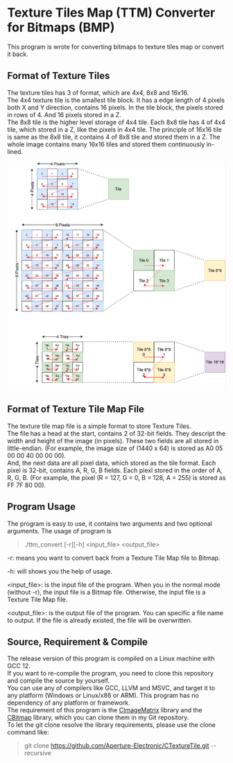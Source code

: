 # Texture Tiles Map (TTM) Converter for Bitmaps (BMP)
This program is wrote for converting bitmaps to texture tiles map or convert it back. 

## Format of Texture Tiles
The texture tiles has 3 of format, which are 4x4, 8x8 and 16x16.   
The 4x4 texture tile is the smallest tile block. It has a edge length of 4 pixels both X and Y direction,
contains 16 pixels. In the tile block, the pixels stored in rows of 4. And 16 pixels stored in a Z.   
The 8x8 tile is the higher level storage of 4x4 tile. Each 8x8 tile has 4 of 4x4 tile, which stored in a Z, like the pixels in 4x4 tile. The principle of 16x16 tile is same as the 8x8 tile, it contains 4 of 8x8 tile and stored them in a Z. 
The whole image contains many 16x16 tiles and stored them continuously in-lined.  

![fig:tiles](./tile.png)

## Format of Texture Tile Map File
The texture tile map file is a simple format to store Texture Tiles.  
The file has a head at the start, contains 2 of 32-bit fields. They descript the width and height of the image (in pixels). These two fields are all stored in little-endian. (For example, the image size of (1440 x 64) is stored as A0 05 00 00 40 00 00 00).  
And, the next data are all pixel data, which stored as the tile format. Each pixel is 32-bit, contains A, R, G, B fields. Each piexl stored in the order of A, R, G, B. (For example, the pixel (R = 127, G = 0, B = 128, A = 255) is stored as FF 7F 80 00).   

## Program Usage
The program is easy to use, it contains two arguments and two optional arguments.
The usage of program is 
> ./ttm_convert [-r][-h] <input_file> <output_file>

-r: means you want to convert back from a Texture Tile Map file to Bitmap. 

-h: will shows you the help of usage. 

<input_file>: is the input file of the program. When you in the normal mode (without -r), the input file is a Bitmap file. Otherwise, the input file is a Texture Tile Map file.  

<output_file>: is the output file of the program. You can specific a file name to output. If the file is already existed, the file will be overwritten.  

## Source, Requirement & Compile
The release version of this program is compiled on a Linux machine with GCC 12.  
If you want to re-compile the program, you need to clone this repository and compile the source by yourself.  
You can use any of compilers like GCC, LLVM and MSVC, and target it to any platform (Windows or Linux/x86 or ARM). This program has no dependency of any platform or framework.   
The requirement of this program is the [CImageMatrix](https://github.com/Aperture-Electronic/CImageMatrix) library and the [CBitmap](https://github.com/Aperture-Electronic/CBitmap) library, which you can clone them in my Git repository.   
To let the git clone resolve the library requirements, please use the clone command like:   
> git clone https://github.com/Aperture-Electronic/CTextureTile.git --recursive


